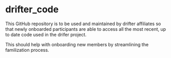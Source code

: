 # drifter_code

This GitHub repository is to be used and maintained by drifter affiliates so that newly onboarded 
participants are able to access all the most recent, up to date code used in the drifer project. 

This should help with onboarding new members by streamlining the familization process. 
